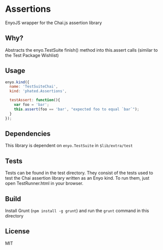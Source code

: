# Assertions

EnyoJS wrapper for the Chai.js assertion library

## Why?

Abstracts the enyo.TestSuite finish() method into this.assert calls (similar to the Test Package Wishlist)

## Usage

```javascript
enyo.kind({
  name: 'TestSuiteChai',
  kind: 'phated.Assertions',

  testAssert: function(){
    var foo = 'bar';
    this.assert(foo == 'bar', "expected foo to equal `bar`");
  }
});
```

## Dependencies

This library is dependent on `enyo.TestSuite` in `$lib/extra/test`

## Tests

Tests can be found in the test directory.  They consist of the tests used to test the Chai assertion library written as an Enyo kind.  To run them, just open TestRunner.html in your browser.

## Build

Install Grunt (`npm install -g grunt`) and run the `grunt` command in this directory

## License

MIT